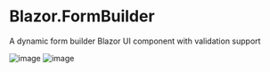 # Blazor.FormBuilder
 A dynamic form builder Blazor UI component with validation support
 
 ![image](https://user-images.githubusercontent.com/32176237/229906520-3d2f8c39-8a03-4fde-a31e-f19a6d69cb14.png)
![image](https://user-images.githubusercontent.com/32176237/229906589-c1d674a2-cf54-4d9f-aa91-e545643ae4bd.png)
